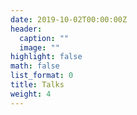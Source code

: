 ```yaml
---
date: 2019-10-02T00:00:00Z
header:
  caption: ""
  image: ""
highlight: false
math: false
list_format: 0
title: Talks
weight: 4
---
```


